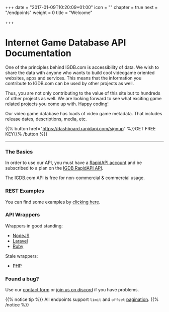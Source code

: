 +++
date = "2017-01-09T10:20:09+01:00"
icon = "<b class='fa fa-hand-peace-o'></b>"
chapter = true
next = "/endpoints"
weight = 0
title = "Welcome"

+++

# Internet Game Database API Documentation

One of the principles behind IGDB.com is accessibility of data. We wish to share the data with anyone who wants to build cool videogame oriented websites, apps and services. This means that the information you contribute to IGDB.com can be used by other projects as well.

Thus, you are not only contributing to the value of this site but to hundreds of other projects as well. We are looking forward to see what exciting game related projects you come up with. Happy coding!

Our video game database has loads of video game metadata. That includes release dates, descriptions, media, etc.

{{% button href="https://dashboard.rapidapi.com/signup" %}}GET FREE KEY{{% /button %}}

---

### The Basics

In order to use our API, you must have a [RapidAPI account](https://dashboard.rapidapi.com/signup) and be subscribed to a plan on the [IGDB RapidAPI API](https://rapidapi.com/user/igdbcom/package/Internet%20Game%20Database).
  
The IGDB.com API is free for non-commercial & commercial usage.

### REST Examples

You can find some examples by [clicking here](/api/examples).

### API Wrappers

Wrappers in good standing:

- [NodeJS](https://github.com/igdb/igdb-api-node)
- [Laravel](https://github.com/messerli90/igdb)
- [Ruby](https://github.com/tastycake/igdb_api)

Stale wrappers:

- [PHP](https://github.com/igdb/igdb-api-php)

### Found a bug?

Use our [contact form](https://www.igdb.com/feedbacks/new) or [join us on discord](https://discord.gg/JKsh9R7) if you have problems.

{{% notice tip %}}
All endpoints support `limit` and `offset` [pagination](/api/references/pagination).
{{% /notice %}}